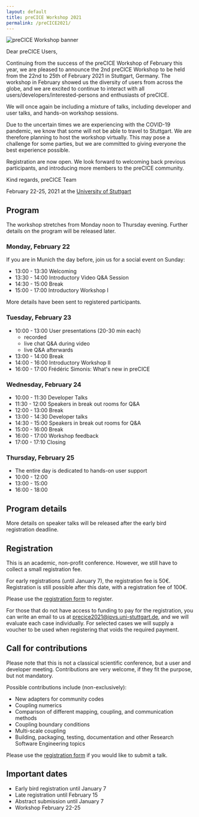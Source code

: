 ```yaml
---
layout: default
title: preCICE Workshop 2021
permalink: /preCICE2021/
---
```


<img src="../assets/preCICE2021.svg" alt="preCICE Workshop banner" style="display:block; margin-left:auto; margin-right:auto;">

Dear preCICE Users,

Continuing from the success of the preCICE Workshop of February this year, we are pleased to announce the 2nd preCICE Workshop to be held from the 22nd to 25th of February 2021 in Stuttgart, Germany. The workshop in February showed us the diversity of users from across the globe, and we are excited to continue to interact with all users/developers/interested-persons and enthusiasts of preCICE.

We will once again be including a mixture of talks, including developer and user talks, and hands-on workshop sessions.

Due to the uncertain times we are experiencing with the COVID-19 pandemic, we know that some will not be able to travel to Stuttgart. We are therefore planning to host the workshop virtually. This may pose a challenge for some parties, but we are committed to giving everyone the best experience possible.

Registration are now open. We look forward to welcoming back previous participants, and introducing more members to the preCICE community.

Kind regards,
preCICE Team

February 22-25, 2021 at the [University of Stuttgart](https://www.uni-stuttgart.de/en/)

## Program

The workshop stretches from Monday noon to Thursday evening. Further details on the program will be released later.

### Monday, February 22

If you are in Munich the day before, join us for a social event on Sunday:
* 13:00 - 13:30 Welcoming
* 13:30 - 14:00 Introductory Video Q&A Session
* 14:30 - 15:00 Break
* 15:00 - 17:00 Introductory Workshop I

More details have been sent to registered participants.

### Tuesday, February 23
* 10:00 - 13:00 User presentations (20-30 min each)
  * recorded
  * live chat Q&A during video
  * live Q&A afterwards
* 13:00 - 14:00 Break
* 14:00 - 16:00 Introductory Workshop II
* 16:00 - 17:00 Frédéric Simonis: What's new in preCICE


### Wednesday, February 24
* 10:00 - 11:30 Developer Talks
* 11:30 - 12:00 Speakers in break out rooms for Q&A
* 12:00 - 13:00 Break
* 13:00 - 14:30 Developer talks
* 14:30 - 15:00 Speakers in break out rooms for Q&A
* 15:00 - 16:00 Break
* 16:00 - 17:00 Workshop feedback
* 17:00 - 17:10 Closing

### Thursday, February 25

* The entire day is dedicated to hands-on user support
* 10:00 - 12:00
* 13:00 - 15:00
* 16:00 - 18:00

## Program details

More details on speaker talks will be released after the early bird registration deadline.

## Registration

This is an academic, non-profit conference. However, we still have to collect a small registration fee. 

For early registrations (until January 7), the registration fee is 50€. Registration is still possible after this date, with a registration fee of 100€.

Please use the [registration form](https://tagung.informatik-forum.org/preCICE2021/register) to register.

For those that do not have access to funding to pay for the registration, you can write an email to us at precice2021@ipvs.uni-stuttgart.de, and we will evaluate each case individually. For selected cases we will supply a voucher to be used when registering that voids the required payment.

## Call for contributions

Please note that this is not a classical scientific conference, but a user and developer meeting. Contributions are very welcome, if they fit the purpose, but not mandatory.

Possible contributions include (non-exclusively):
<ul>
<li>New adapters for community codes</li>
<li>Coupling numerics</li>
<li>Comparison of different mapping, coupling, and communication methods</li>
<li>Coupling boundary conditions</li>
<li>Multi-scale coupling</li>
<li>Building, packaging, testing, documentation and other Research Software Engineering topics</li>
</ul>


Please use the <a href="https://tagung.informatik-forum.org/preCICE2021/register">registration form</a> if you would like to submit a talk.

## Important dates

* Early bird registration until January 7
* Late registration until February 15 
* Abstract submission until January 7
* Workshop February 22-25
